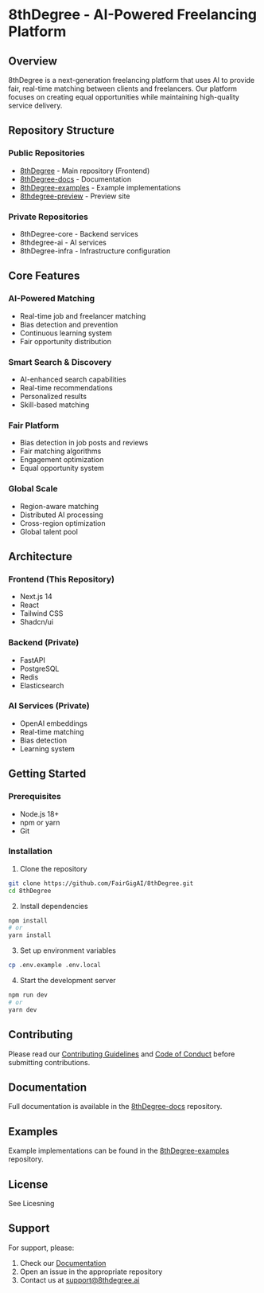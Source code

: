 # 8thDegree - AI-Powered Freelancing Platform

## Overview
8thDegree is a next-generation freelancing platform that uses AI to provide fair, real-time matching between clients and freelancers. Our platform focuses on creating equal opportunities while maintaining high-quality service delivery.

## Repository Structure

### Public Repositories
- [8thDegree](https://github.com/FairGigAI/8thDegree) - Main repository (Frontend)
- [8thDegree-docs](https://github.com/FairGigAI/8thDegree-docs) - Documentation
- [8thDegree-examples](https://github.com/FairGigAI/8thDegree-examples) - Example implementations
- [8thdegree-preview](https://github.com/FairGigAI/8thdegree-preview) - Preview site

### Private Repositories
- 8thDegree-core - Backend services
- 8thdegree-ai - AI services
- 8thDegree-infra - Infrastructure configuration

## Core Features

### AI-Powered Matching
- Real-time job and freelancer matching
- Bias detection and prevention
- Continuous learning system
- Fair opportunity distribution

### Smart Search & Discovery
- AI-enhanced search capabilities
- Real-time recommendations
- Personalized results
- Skill-based matching

### Fair Platform
- Bias detection in job posts and reviews
- Fair matching algorithms
- Engagement optimization
- Equal opportunity system

### Global Scale
- Region-aware matching
- Distributed AI processing
- Cross-region optimization
- Global talent pool

## Architecture

### Frontend (This Repository)
- Next.js 14
- React
- Tailwind CSS
- Shadcn/ui

### Backend (Private)
- FastAPI
- PostgreSQL
- Redis
- Elasticsearch

### AI Services (Private)
- OpenAI embeddings
- Real-time matching
- Bias detection
- Learning system

## Getting Started

### Prerequisites
- Node.js 18+
- npm or yarn
- Git

### Installation
1. Clone the repository
```bash
git clone https://github.com/FairGigAI/8thDegree.git
cd 8thDegree
```

2. Install dependencies
```bash
npm install
# or
yarn install
```

3. Set up environment variables
```bash
cp .env.example .env.local
```

4. Start the development server
```bash
npm run dev
# or
yarn dev
```

## Contributing
Please read our [Contributing Guidelines](https://github.com/FairGigAI/8thDegree-docs/blob/main/CONTRIBUTING.md) and [Code of Conduct](https://github.com/FairGigAI/8thDegree-docs/blob/main/CODE_OF_CONDUCT.md) before submitting contributions.

## Documentation
Full documentation is available in the [8thDegree-docs](https://github.com/FairGigAI/8thDegree-docs) repository.

## Examples
Example implementations can be found in the [8thDegree-examples](https://github.com/FairGigAI/8thDegree-examples) repository.

## License
See Licesning 

## Support
For support, please:
1. Check our [Documentation](https://github.com/FairGigAI/8thDegree-docs)
2. Open an issue in the appropriate repository
3. Contact us at support@8thdegree.ai
